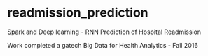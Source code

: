 # readmission_prediction
Spark and Deep learning - RNN Prediction of Hospital Readmission

Work completed a gatech Big Data for Health Analytics - Fall 2016
